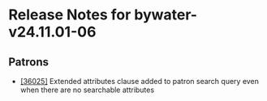 
# Release Notes for bywater-v24.11.01-06

## Patrons

- [[36025]](http://bugs.koha-community.org/bugzilla3/show_bug.cgi?id=36025) Extended attributes clause added to patron search query even when there are no searchable attributes


